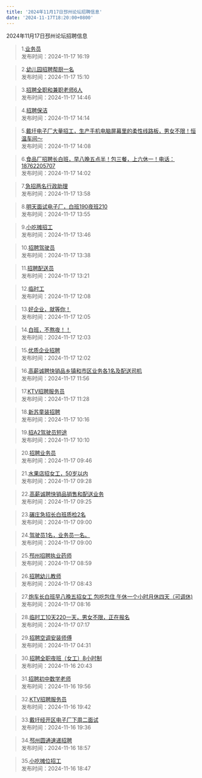 ```yaml
---
title: '2024年11月17日邳州论坛招聘信息'
date: '2024-11-17T18:20:00+0800'
---
```

2024年11月17日邳州论坛招聘信息
<!--more-->
>1.[业务员](https://www.pzzc.net/forum.php?mod=viewthread&tid=10471771)<br>
>发布时间：2024-11-17 16:19

>2.[幼儿园招聘帮厨一名](https://www.pzzc.net/forum.php?mod=viewthread&tid=10471765)<br>
>发布时间：2024-11-17 15:10

>3.[招聘全职和兼职老师6人](https://www.pzzc.net/forum.php?mod=viewthread&tid=10471762)<br>
>发布时间：2024-11-17 14:46

>4.[招聘保洁](https://www.pzzc.net/forum.php?mod=viewthread&tid=10471759)<br>
>发布时间：2024-11-17 14:14

>5.[戴圩电子厂大量招工，生产手机电脑屏幕里的柔性线路板，男女不限！恒温车间～](https://www.pzzc.net/forum.php?mod=viewthread&tid=10471758)<br>
>发布时间：2024-11-17 14:08

>6.[食品厂招聘长白班，早八晚五点半！包三餐，上六休一！电话：18762205707](https://www.pzzc.net/forum.php?mod=viewthread&tid=10471756)<br>
>发布时间：2024-11-17 14:02

>7.[急招两名行政助理](https://www.pzzc.net/forum.php?mod=viewthread&tid=10471755)<br>
>发布时间：2024-11-17 13:58

>8.[明天面试电子厂，白班190夜班210](https://www.pzzc.net/forum.php?mod=viewthread&tid=10471754)<br>
>发布时间：2024-11-17 13:55

>9.[小吃摊招工](https://www.pzzc.net/forum.php?mod=viewthread&tid=10471752)<br>
>发布时间：2024-11-17 13:46

>10.[招聘驾驶员](https://www.pzzc.net/forum.php?mod=viewthread&tid=10471751)<br>
>发布时间：2024-11-17 13:38

>11.[招聘配送员](https://www.pzzc.net/forum.php?mod=viewthread&tid=10471747)<br>
>发布时间：2024-11-17 13:21

>12.[临时工](https://www.pzzc.net/forum.php?mod=viewthread&tid=10471736)<br>
>发布时间：2024-11-17 12:08

>13.[好企业，就等你！](https://www.pzzc.net/forum.php?mod=viewthread&tid=10471734)<br>
>发布时间：2024-11-17 12:05

>14.[白班，不熬夜！！](https://www.pzzc.net/forum.php?mod=viewthread&tid=10471733)<br>
>发布时间：2024-11-17 12:03

>15.[优质企业招聘](https://www.pzzc.net/forum.php?mod=viewthread&tid=10471732)<br>
>发布时间：2024-11-17 12:02

>16.[高薪诚聘快销品乡镇和市区业务各1名及配送司机](https://www.pzzc.net/forum.php?mod=viewthread&tid=10471730)<br>
>发布时间：2024-11-17 11:56

>17.[KTV招聘服务员](https://www.pzzc.net/forum.php?mod=viewthread&tid=10471728)<br>
>发布时间：2024-11-17 11:28

>18.[新苏童装招聘](https://www.pzzc.net/forum.php?mod=viewthread&tid=10471715)<br>
>发布时间：2024-11-17 10:16

>19.[招A2驾驶员短途](https://www.pzzc.net/forum.php?mod=viewthread&tid=10471713)<br>
>发布时间：2024-11-17 10:10

>20.[招聘业务员](https://www.pzzc.net/forum.php?mod=viewthread&tid=10471707)<br>
>发布时间：2024-11-17 09:46

>21.[水果店招女工，50岁以内](https://www.pzzc.net/forum.php?mod=viewthread&tid=10471702)<br>
>发布时间：2024-11-17 09:28

>22.[高薪诚聘快销品销售和配送业务](https://www.pzzc.net/forum.php?mod=viewthread&tid=10471701)<br>
>发布时间：2024-11-17 09:25

>23.[碾庄急招长白班质检2名](https://www.pzzc.net/forum.php?mod=viewthread&tid=10471696)<br>
>发布时间：2024-11-17 09:00

>24.[驾驶员1名，业务员一名。](https://www.pzzc.net/forum.php?mod=viewthread&tid=10471695)<br>
>发布时间：2024-11-17 09:00

>25.[邳州招聘执业药师](https://www.pzzc.net/forum.php?mod=viewthread&tid=10471694)<br>
>发布时间：2024-11-17 08:59

>26.[招聘幼儿教师](https://www.pzzc.net/forum.php?mod=viewthread&tid=10471688)<br>
>发布时间：2024-11-17 08:43

>27.[炮车长白班早八晚五招女工  包吃包住 午休一个小时月休四天（可调休)](https://www.pzzc.net/forum.php?mod=viewthread&tid=10471686)<br>
>发布时间：2024-11-17 08:16

>28.[临时工10天220一天，男女不限，正在报名](https://www.pzzc.net/forum.php?mod=viewthread&tid=10471677)<br>
>发布时间：2024-11-17 07:17

>29.[招聘空调安装师傅](https://www.pzzc.net/forum.php?mod=viewthread&tid=10471672)<br>
>发布时间：2024-11-17 04:31

>30.[招聘全职夜班（女工）8小时制](https://www.pzzc.net/forum.php?mod=viewthread&tid=10471657)<br>
>发布时间：2024-11-16 20:43

>31.[招聘初中数学老师](https://www.pzzc.net/forum.php?mod=viewthread&tid=10471655)<br>
>发布时间：2024-11-16 19:56

>32.[KTV招聘服务员](https://www.pzzc.net/forum.php?mod=viewthread&tid=10471652)<br>
>发布时间：2024-11-16 19:42

>33.[戴圩经开区电子厂下周二面试](https://www.pzzc.net/forum.php?mod=viewthread&tid=10471651)<br>
>发布时间：2024-11-16 19:36

>34.[邳州圆通速递招聘](https://www.pzzc.net/forum.php?mod=viewthread&tid=10471648)<br>
>发布时间：2024-11-16 18:57

>35.[小吃摊位招工](https://www.pzzc.net/forum.php?mod=viewthread&tid=10471647)<br>
>发布时间：2024-11-16 18:47

